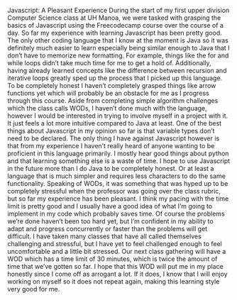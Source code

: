 Javascript: A Pleasant Experience
	During the start of my first upper division Computer Science class at UH Manoa, we were tasked with grasping the basics of Javascript using the Freecodecamp course over the course of a day. So far my experience with learning Javascript has been pretty good. The only other coding language that I know at the moment is Java so it was definitely much easier to learn especially being similar enough to Java that I don’t have to memorize new formatting. For example, things like the for and while loops didn’t take much time for me to get a hold of. Additionally, having already learned concepts like the difference between recursion and iterative loops greatly sped up the process that I picked up this language. 
	To be completely honest I haven’t completely grasped things like arrow functions yet which will probably be an obstacle for me as I progress through this course. Aside from completing simple algorithm challenges which the class calls WODs, I haven’t done much with the language, however I would be interested in trying to involve myself in a project with it. It just feels a lot more intuitive compared to Java at least. One of the best things about Javascript in my opinion so far is that variable types don’t need to be declared. The only thing I have against Javascript however is that from my experience I haven’t really heard of anyone wanting to be proficient in this language primarily. I mostly hear good things about python and that learning something else is a waste of time. I hope to use Javascript in the future more than I do Java to be completely honest. Or at least a language that is much simpler and requires less characters to do the same functionality.
	Speaking of WODs, it was something that was hyped up to be completely stressful when the professor was going over the class rubric, but so far my experience has been pleasant. I think my pacing with the time limit is pretty good and I usually have a good idea of what I’m going to implement in my code which probably saves time. Of course the problems we’re done haven’t been too hard yet, but I’m confident in my ability to adapt and progress concurrently or faster than the problems will get difficult. I have taken many classes that have all called themselves challenging and stressful, but I have yet to feel challenged enough to feel uncomfortable and a little bit stressed. Our next class gathering will have a WOD which has a time limit of 30 minutes, which is twice the amount of time that we’ve gotten so far. I hope that this WOD will put me in my place honestly since I come off as arrogant a lot. If it does, I know that I will enjoy working on myself so it does not repeat again, making this learning style very good for me.


